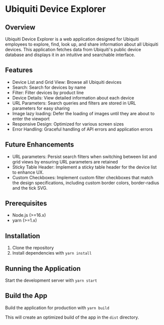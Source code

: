# Ubiquiti Device Explorer

## Overview

Ubiquiti Device Explorer is a web application designed for Ubiquiti employees to explore, find, look up, and share information about all Ubiquiti devices. This application fetches data from Ubiquiti's public device database and displays it in an intuitive and searchable interface.

## Features

- Device List and Grid View: Browse all Ubiquiti devices
- Search: Search for devices by name
- Filter: Filter devices by product line
- Device Details: View detailed information about each device
- URL Parameters: Search queries and filters are stored in URL parameters for easy sharing
- Image lazy loading: Defer the loading of images until they are about to enter the viewport
- Responsive Design: Optimized for various screen sizes
- Error Handling: Graceful handling of API errors and application errors

## Future Enhancements

- URL parameters: Persist search filters when switching between list and grid views by ensuring URL parameters are retained
- Sticky Table Header: Implement a sticky table header for the device list to enhance UX.
- Custom Checkboxes: Implement custom filter checkboxes that match the design specifications, including custom border colors, border-radius and the tick SVG.

## Prerequisites

- Node.js (>=16.x)
- yarn (>=1.x)

## Installation

1. Clone the repository
2. Install dependencies with `yarn install`

## Running the Application

Start the development server with `yarn start`

## Build the App

Build the application for production with `yarn build`

This will create an optimized build of the app in the `dist` directory.
